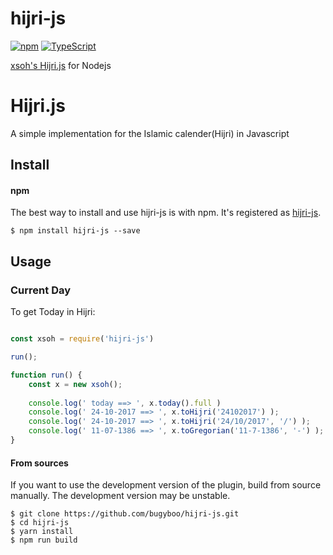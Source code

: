 # hijri-js

[![npm](https://img.shields.io/badge/npm-3.10.10-blue.svg)](https://www.npmjs.com/package/hijri-js)
[![TypeScript](https://img.shields.io/badge/TypeScript-2.5.3-blue.svg)](https://www.typescriptlang.org)


[xsoh's Hijri.js](https://github.com/xsoh) for Nodejs


Hijri.js
========

A simple implementation for the Islamic calender(Hijri) in Javascript

## Install


#### npm

The best way to install and use hijri-js is with npm. It's registered
as [hijri-js](https://www.npmjs.com/package/hijri-js).

```
$ npm install hijri-js --save
```

## Usage

### Current Day
To get Today in Hijri:
``` Node.js

const xsoh = require('hijri-js')

run();

function run() {
    const x = new xsoh();
    
    console.log(' today ==> ', x.today().full )
    console.log(' 24-10-2017 ==> ', x.toHijri('24102017') );
    console.log(' 24-10-2017 ==> ', x.toHijri('24/10/2017', '/') );
    console.log(' 11-07-1386 ==> ', x.toGregorian('11-7-1386', '-') );    
}

```

#### From sources

If you want to use the development version of the plugin, build from source
manually. The development version may be unstable.

```
$ git clone https://github.com/bugyboo/hijri-js.git
$ cd hijri-js
$ yarn install
$ npm run build
```








